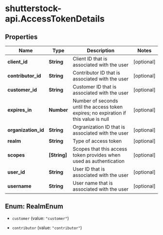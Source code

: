 # shutterstock-api.AccessTokenDetails

## Properties
Name | Type | Description | Notes
------------ | ------------- | ------------- | -------------
**client_id** | **String** | Client ID that is associated with the user | [optional] 
**contributor_id** | **String** | Contributor ID that is associated with the user | [optional] 
**customer_id** | **String** | Customer ID that is associated with the user | [optional] 
**expires_in** | **Number** | Number of seconds until the access token expires; no expiration if this value is null | [optional] 
**organization_id** | **String** | Orgranization ID that is associated with the user | [optional] 
**realm** | **String** | Type of access token | [optional] 
**scopes** | **[String]** | Scopes that this access token provides when used as authentication | [optional] 
**user_id** | **String** | User ID that is associated with the user | [optional] 
**username** | **String** | User name that is associated with the user | [optional] 


<a name="RealmEnum"></a>
## Enum: RealmEnum


* `customer` (value: `"customer"`)

* `contributor` (value: `"contributor"`)




